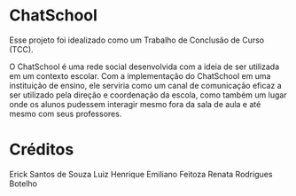 # ChatSchool

Esse projeto foi idealizado como um Trabalho de Conclusão de Curso (TCC).

O ChatSchool é uma rede social desenvolvida com a ideia de ser utilizada em um contexto escolar. Com a implementação do ChatSchool em uma instituição de ensino, ele serviria como um canal de comunicação eficaz a ser utilizado pela direção e coordenação da escola, como também um lugar onde os alunos pudessem interagir mesmo fora da sala de aula e até mesmo com seus professores.

# Créditos 
Erick Santos de Souza
Luiz Henrique Emiliano Feitoza
Renata Rodrigues Botelho
